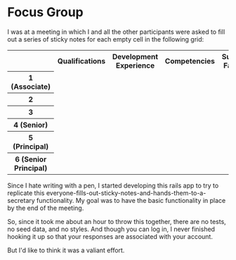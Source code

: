 Focus Group
===========

I was at a meeting in which I and all the other
participants were asked to fill out a series
of sticky notes for each empty cell in the following grid:

<table>
  <tr>
    <td></td>
    <th>Qualifications</th>
    <th>Development Experience</th>
    <th>Competencies</th>
    <th>Success Factors</th>
  </tr>
  <tr>
    <th>1 (Associate)</th>
    <td></td>
    <td></td>
    <td></td>
    <td></td>
  </tr>
  <tr>
    <th>2</th>
    <td></td>
    <td></td>
    <td></td>
    <td></td>
  </tr>
  <tr>
    <th>3</th>
    <td></td>
    <td></td>
    <td></td>
    <td></td>
  </tr>
  <tr>
    <th>4 (Senior)</th>
    <td></td>
    <td></td>
    <td></td>
    <td></td>
  </tr>
  <tr>
    <th>5 (Principal)</th>
    <td></td>
    <td></td>
    <td></td>
    <td></td>
  </tr>
  <tr>
    <th>6 (Senior Principal)</th>
    <td></td>
    <td></td>
    <td></td>
    <td></td>
  </tr>
</table>

Since I hate writing with a pen, I started developing
this rails app to try to replicate this
everyone-fills-out-sticky-notes-and-hands-them-to-a-secretary
functionality. My goal was to have the basic functionality
in place by the end of the meeting.

So, since it took me about an hour to throw this together,
there are no tests, no seed data, and no styles. And
though you can log in, I never finished hooking
it up so that your responses are associated with your
account.

But I'd like to think it was a valiant effort.
